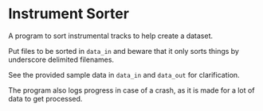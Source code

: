 # Instrument Sorter
A program to sort instrumental tracks to help create a dataset.

Put files to be sorted in `data_in` and beware that it only sorts things by underscore delimited filenames.

See the provided sample data in `data_in` and `data_out` for clarification.

The program also logs progress in case of a crash, as it is made for a lot of data to get processed.
